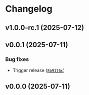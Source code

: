 # Changelog

## v1.0.0-rc.1 (2025-07-12)

## v0.0.1 (2025-07-11)

### Bug fixes

- Trigger release ([`8b9176c`](https://github.com/34j/gumerov-expansion-coefficients/commit/8b9176c5d2b8e6e47b6ea78f0ab94858887093f4))

## v0.0.0 (2025-07-11)
